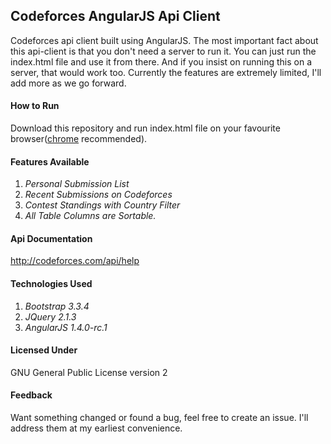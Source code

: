 ## Codeforces AngularJS Api Client

Codeforces api client built using AngularJS. The most important fact about this api-client is that you don't need a server to run it. You can just run the index.html file and use it from there. And if you insist on running this on a server, that would work too. Currently the features are extremely limited, I'll add more as we go forward.

#### How to Run
Download this repository and run index.html file on your favourite browser([chrome](https://www.google.com/chrome/browser/desktop/) recommended).

#### Features Available
1. *Personal Submission List*
2. *Recent Submissions on Codeforces*
3. *Contest Standings with Country Filter*
4. *All Table Columns are Sortable.*

#### Api Documentation
http://codeforces.com/api/help

#### Technologies Used
1. *Bootstrap 3.3.4*
2. *JQuery 2.1.3*
3. *AngularJS 1.4.0-rc.1*

#### Licensed Under
GNU General Public License version 2

#### Feedback
Want something changed or found a bug, feel free to create an issue. I'll address them at my earliest convenience.
